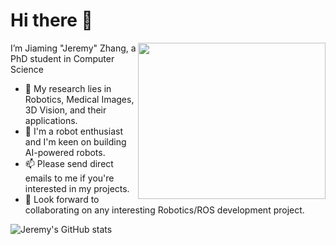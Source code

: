 # Hi there :wave:

<img src="/Docs/profile.gif" data-canonical-src="/Docs/profile.gif" width="300" height="250" align="right"/> 

I’m Jiaming "Jeremy" Zhang, a PhD student in Computer Science

- 👀 My research lies in Robotics, Medical Images, 3D Vision, and their applications.
- 🔭 I'm a robot enthusiast and I'm keen on building AI-powered robots.
- 📫 Please send direct emails to me if you're interested in my projects.
- 🤩 Look forward to collaborating on any interesting Robotics/ROS development project.

<!---
jmz3/jmz3 is a ✨ special ✨ repository because its `README.md` (this file) appears on your GitHub profile.
You can click the Preview link to take a look at your changes.
--->


![Jeremy's GitHub stats](https://github-readme-stats.vercel.app/api?username=jmz3&show=reviews,discussions_started,discussions_answered,prs_merged,prs_merged_percentage)
